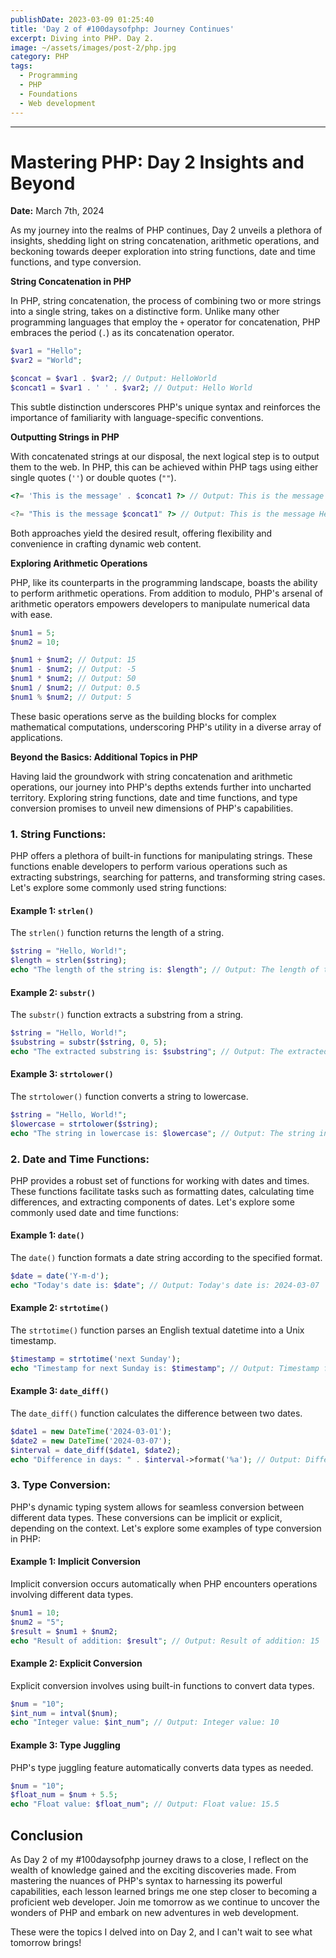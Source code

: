 ```yaml
---
publishDate: 2023-03-09 01:25:40
title: 'Day 2 of #100daysofphp: Journey Continues'
excerpt: Diving into PHP. Day 2.
image: ~/assets/images/post-2/php.jpg
category: PHP
tags:
  - Programming
  - PHP
  - Foundations
  - Web development
---
```


---

# Mastering PHP: Day 2 Insights and Beyond

**Date:** March 7th, 2024

As my journey into the realms of PHP continues, Day 2 unveils a plethora of insights, shedding light on string concatenation, arithmetic operations, and beckoning towards deeper exploration into string functions, date and time functions, and type conversion.

**String Concatenation in PHP**

In PHP, string concatenation, the process of combining two or more strings into a single string, takes on a distinctive form. Unlike many other programming languages that employ the `+` operator for concatenation, PHP embraces the period (`.`) as its concatenation operator.

```php
$var1 = "Hello";
$var2 = "World";

$concat = $var1 . $var2; // Output: HelloWorld
$concat1 = $var1 . ' ' . $var2; // Output: Hello World
```

This subtle distinction underscores PHP's unique syntax and reinforces the importance of familiarity with language-specific conventions.

**Outputting Strings in PHP**

With concatenated strings at our disposal, the next logical step is to output them to the web. In PHP, this can be achieved within PHP tags using either single quotes (`''`) or double quotes (`""`).

```php
<?= 'This is the message' . $concat1 ?> // Output: This is the message Hello World

<?= "This is the message $concat1" ?> // Output: This is the message Hello World
```

Both approaches yield the desired result, offering flexibility and convenience in crafting dynamic web content.

**Exploring Arithmetic Operations**

PHP, like its counterparts in the programming landscape, boasts the ability to perform arithmetic operations. From addition to modulo, PHP's arsenal of arithmetic operators empowers developers to manipulate numerical data with ease.

```php
$num1 = 5;
$num2 = 10;

$num1 + $num2; // Output: 15
$num1 - $num2; // Output: -5
$num1 * $num2; // Output: 50
$num1 / $num2; // Output: 0.5
$num1 % $num2; // Output: 5
```

These basic operations serve as the building blocks for complex mathematical computations, underscoring PHP's utility in a diverse array of applications.

**Beyond the Basics: Additional Topics in PHP**

Having laid the groundwork with string concatenation and arithmetic operations, our journey into PHP's depths extends further into uncharted territory. Exploring string functions, date and time functions, and type conversion promises to unveil new dimensions of PHP's capabilities.

### 1. String Functions:

PHP offers a plethora of built-in functions for manipulating strings. These functions enable developers to perform various operations such as extracting substrings, searching for patterns, and transforming string cases. Let's explore some commonly used string functions:

#### Example 1: `strlen()`

The `strlen()` function returns the length of a string.

```php
$string = "Hello, World!";
$length = strlen($string);
echo "The length of the string is: $length"; // Output: The length of the string is: 13
```

#### Example 2: `substr()`

The `substr()` function extracts a substring from a string.

```php
$string = "Hello, World!";
$substring = substr($string, 0, 5);
echo "The extracted substring is: $substring"; // Output: The extracted substring is: Hello
```

#### Example 3: `strtolower()`

The `strtolower()` function converts a string to lowercase.

```php
$string = "Hello, World!";
$lowercase = strtolower($string);
echo "The string in lowercase is: $lowercase"; // Output: The string in lowercase is: hello, world!
```

### 2. Date and Time Functions:

PHP provides a robust set of functions for working with dates and times. These functions facilitate tasks such as formatting dates, calculating time differences, and extracting components of dates. Let's explore some commonly used date and time functions:

#### Example 1: `date()`

The `date()` function formats a date string according to the specified format.

```php
$date = date('Y-m-d');
echo "Today's date is: $date"; // Output: Today's date is: 2024-03-07
```

#### Example 2: `strtotime()`

The `strtotime()` function parses an English textual datetime into a Unix timestamp.

```php
$timestamp = strtotime('next Sunday');
echo "Timestamp for next Sunday is: $timestamp"; // Output: Timestamp for next Sunday is: 1737744000
```

#### Example 3: `date_diff()`

The `date_diff()` function calculates the difference between two dates.

```php
$date1 = new DateTime('2024-03-01');
$date2 = new DateTime('2024-03-07');
$interval = date_diff($date1, $date2);
echo "Difference in days: " . $interval->format('%a'); // Output: Difference in days: 6
```

### 3. Type Conversion:

PHP's dynamic typing system allows for seamless conversion between different data types. These conversions can be implicit or explicit, depending on the context. Let's explore some examples of type conversion in PHP:

#### Example 1: Implicit Conversion

Implicit conversion occurs automatically when PHP encounters operations involving different data types.

```php
$num1 = 10;
$num2 = "5";
$result = $num1 + $num2;
echo "Result of addition: $result"; // Output: Result of addition: 15
```

#### Example 2: Explicit Conversion

Explicit conversion involves using built-in functions to convert data types.

```php
$num = "10";
$int_num = intval($num);
echo "Integer value: $int_num"; // Output: Integer value: 10
```

#### Example 3: Type Juggling

PHP's type juggling feature automatically converts data types as needed.

```php
$num = "10";
$float_num = $num + 5.5;
echo "Float value: $float_num"; // Output: Float value: 15.5
```

## Conclusion

As Day 2 of my #100daysofphp journey draws to a close, I reflect on the wealth of knowledge gained and the exciting discoveries made. From mastering the nuances of PHP's syntax to harnessing its powerful capabilities, each lesson learned brings me one step closer to becoming a proficient web developer. Join me tomorrow as we continue to uncover the wonders of PHP and embark on new adventures in web development.

These were the topics I delved into on Day 2, and I can't wait to see what tomorrow brings!
